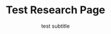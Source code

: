 ---
layout: page
title: Test Research Page
subtitle: test subtitle
menubar: docs_menu
toc: true
show_sidebar: false
---